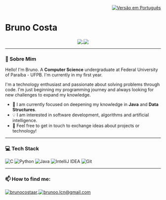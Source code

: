 <div align="right">
  <a href="README.md">
    <img src="https://img.shields.io/badge/language-Português-green.svg" alt="Versão em Português">
  </a>
</div>

# Bruno Costa
<p align="center">
  <a href="https://github.com/anuraghazra/github-readme-stats">
    <img align="center" src="https://github-readme-stats.vercel.app/api?username=brunocostaar&show_icons=true&theme=dracula&hide_border=true&include_all_commits=true" />
  </a>
  <a href="https://github.com/anuraghazra/convoychat">
    <img align="center" src="https://github-readme-stats.vercel.app/api/top-langs/?username=brunocostaar&layout=compact&theme=dracula&hide_border=true" />
  </a>
</p>

---

### 👋 Sobre Mim

Hello! I'm Bruno. A **Computer Science** undergraduate at Federal University of Paraíba - UFPB. I'm currently in my first year.

I'm a technology enthusiast and passionate about solving problems through code. I'm just beginning my programming journey and always looking for new challenges to expand my knowledge.

-   🌱 I am currently focused on deepening my knowledge in **Java** and **Data Structures**.
-   💡 I am interested in software development, algorithms and artificial intelligence.
-   💬 Feel free to get in touch to exchange ideas about projects or technology!

---

### 💻 Tech Stack

![C](https://img.shields.io/badge/C-A8B9CC?style=for-the-badge&logo=c&logoColor=white)
![Python](https://img.shields.io/badge/python-3670A0?style=for-the-badge&logo=python&logoColor=ffdd54)
![Java](https://img.shields.io/badge/java-%23ED8B00.svg?style=for-the-badge&logo=openjdk&logoColor=white)
![IntelliJ IDEA](https://img.shields.io/badge/IntelliJIDEA-000000.svg?style=for-the-badge&logo=intellij-idea&logoColor=white)
![Git](https://img.shields.io/badge/git-%23F05033.svg?style=for-the-badge&logo=git&logoColor=white)

---

### 📫 How to find me:

<p align="left">
  <a href="https://www.linkedin.com/in/brunocostaar/" target="_blank">
    <img align="center" src="https://img.shields.io/badge/linkedin-%230077B5.svg?style=for-the-badge&logo=linkedin&logoColor=white" alt="brunocostaar"/>
  </a>
  <a href="mailto:brunoo.lcn@gmail.com" target="_blank">
    <img align="center" src="https://img.shields.io/badge/Gmail-D14836?style=for-the-badge&logo=gmail&logoColor=white" alt="brunoo.lcn@gmail.com"/>
  </a>
</p>
